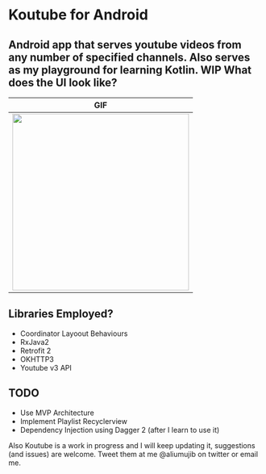Koutube for Android
====================================

Android app that serves youtube videos from any number of specified channels. Also serves as my playground for learning Kotlin.
WIP
What does the UI look like?
----------------------------
|       GIF |   
| ------------- |
| <img src="GIFS/maingif.gif" width="350"/>    |
Libraries Employed?
--------------------------
* Coordinator Layoout Behaviours
* RxJava2
* Retrofit 2
* OKHTTP3
* Youtube v3 API



TODO
--------------------------
* Use MVP Architecture
* Implement Playlist Recyclerview
* Dependency Injection using Dagger 2 (after I learn to use it)


Also Koutube is a work in progress and I will keep updating it, suggestions (and issues) are welcome. Tweet them at me @aliumujib on twitter or email me.
